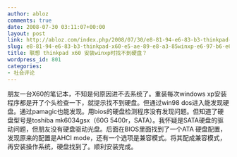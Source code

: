 ```yaml
---
author: abloz
comments: true
date: 2008-07-30 03:11:07+00:00
layout: post
link: http://abloz.com/index.php/2008/07/30/e8-81-94-e6-83-b3-thinkpad-x60-e5-ae-89-e8-a3-85winxp-e6-97-b6-e6-89-be-e4-b8-8d-e5-88-b0-e7-a1-ac-e7-9b-98-ef-bc-9f/
slug: e8-81-94-e6-83-b3-thinkpad-x60-e5-ae-89-e8-a3-85winxp-e6-97-b6-e6-89-be-e4-b8-8d-e5-88-b0-e7-a1-ac-e7-9b-98-ef-bc-9f
title: 联想 thinkpad x60 安装winxp时找不到硬盘？
wordpress_id: 801
categories:
- 社会评论
---
```


朋友一台X60的笔记本，不知是何原因进不去系统了。重装每次windows xp安装程序都是开了个头检查一下，就提示找不到硬盘。但通过win98 dos进入能发现硬盘。通过pamagic也能发现。用bios的硬盘检测程序没有发现问题。但知道了硬盘型号是toshiba mk6034gsx（60G 5400r，SATA）。我怀疑是SATA硬盘的驱动问题，但朋友没有硬盘驱动光盘。后面在BIOS里面找到了一个ATA 硬盘配置，发现原来的配置是AHCI mode，还有一个选项是兼容模式。将其配成兼容模式，再安装操作系统，硬盘找到了。顺利安装完成。 
